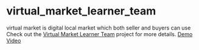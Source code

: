 # virtual_market_learner_team
virtual market is digital local market which both seller and buyers can use
Check out the [Virtual Market Learner Team](https://safiyaansari.github.io/virtual_market_learner_team/) project for more details.
[Demo Video](path/to/demo_video.mp4)
